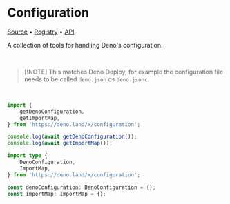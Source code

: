 # Configuration

[Source](https://github.com/ayoreis/configuration) • [Registry](https://deno.land/x/configuration) • [API](https://deno.land/x/configuration/mod.ts)

A collection of tools for handling Deno's configuration.

<br/>

> [!NOTE] This matches Deno Deploy, for example the configuration file needs to be called `deno.json` os `deno.jsonc`.

<br/>

```typescript
import {
	getDenoConfiguration,
	getImportMap,
} from 'https://deno.land/x/configuration';

console.log(await getDenoConfiguration());
console.log(await getImportMap());
```

```typescript
import type {
	DenoConfiguration,
	ImportMap,
} from 'https://deno.land/x/configuration';

const denoConfiguration: DenoConfiguration = {};
const importMap: ImportMap = {};
```
